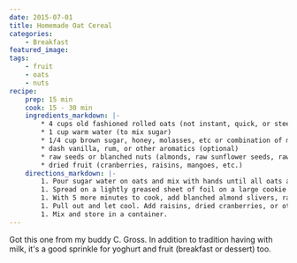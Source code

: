 ```yaml
---
date: 2015-07-01
title: Homemade Oat Cereal
categories:
    - Breakfast
featured_image:
tags:
    - fruit
    - oats
    - nuts
recipe:
    prep: 15 min
    cook: 15 - 30 min
    ingredients_markdown: |-
        * 4 cups old fashioned rolled oats (not instant, quick, or steel cut)
        * 1 cup warm water (to mix sugar)
        * 1/4 cup brown sugar, honey, molasses, etc or combination of multiple "sugars"
        * dash vanilla, rum, or other aromatics (optional)
        * raw seeds or blanched nuts (almonds, raw sunflower seeds, raw pumpkin seeds
        * dried fruit (cranberries, raisins, mangoes, etc.)
    directions_markdown: |-
        1. Pour sugar water on oats and mix with hands until all oats are moistened. Proportions are variable as oats that are very wet just take longer to dry out in oven.
        1. Spread on a lightly greased sheet of foil on a large cookie sheet and place in the oven at 300-325 F.  The oats will dry out and slowly brown 15-30 minutes depending on original wetness.
        1. With 5 more minutes to cook, add blanched almond slivers, raw sunflower seeds, raw pumpkin seeds, etc. until all are "toasted".
        1. Pull out and let cool. Add raisins, dried cranberries, or other dried fruits to taste.
        1. Mix and store in a container.
---
```

Got this one from my buddy C. Gross. In addition to tradition having with milk, it's a good sprinkle for yoghurt and 
fruit (breakfast or dessert) too. 
